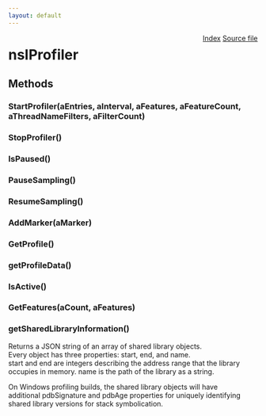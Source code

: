 ```yaml
---
layout: default
---
```

<div class='links' style='float:right'><a href="../index.html">Index</a>
<a href="http://dxr.mozilla.org/mozilla-central/source/tools/profiler/nsIProfiler.idl">Source file</a>
</div>

# nsIProfiler #

## Methods ##

### StartProfiler(aEntries, aInterval, aFeatures, aFeatureCount, aThreadNameFilters, aFilterCount) ###

### StopProfiler() ###

### IsPaused() ###

### PauseSampling() ###

### ResumeSampling() ###

### AddMarker(aMarker) ###

### GetProfile() ###

### getProfileData() ###

### IsActive() ###

### GetFeatures(aCount, aFeatures) ###

### getSharedLibraryInformation() ###
  
Returns a JSON string of an array of shared library objects.  
Every object has three properties: start, end, and name.  
start and end are integers describing the address range that the library  
occupies in memory. name is the path of the library as a string.  
  
On Windows profiling builds, the shared library objects will have  
additional pdbSignature and pdbAge properties for uniquely identifying  
shared library versions for stack symbolication.  
  
